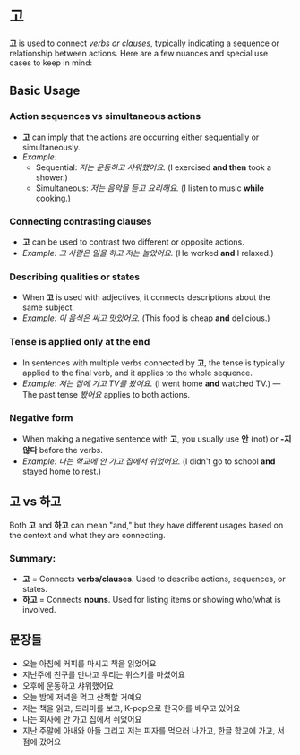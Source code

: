 
# 고

  **고** is used to connect _verbs or clauses_, typically indicating a
  sequence or relationship between actions. Here are a few nuances and
  special use cases to keep in mind:

## Basic Usage 

### Action sequences vs simultaneous actions

  - **고** can imply that the actions are occurring either sequentially
    or simultaneously.
  - _Example:_
    - Sequential: *저는 운동하고 샤워했어요.* (I exercised **and then** 
      took a shower.)
    - Simultaneous: *저는 음악을 듣고 요리해요.* (I listen to music 
      **while** cooking.)

### Connecting contrasting clauses
  
  - **고** can be used to contrast two different or opposite actions.
  - _Example:_ *그 사람은 일을 하고 저는 놀았어요.* (He worked **and** 
    I relaxed.)

### Describing qualities or states

  - When **고** is used with adjectives, it connects descriptions about 
    the same subject.
  - _Example:_ *이 음식은 싸고 맛있어요.* (This food is cheap **and** 
    delicious.)

### Tense is applied only at the end

 - In sentences with multiple verbs connected by **고**, the tense is 
   typically applied to the final verb, and it applies to the whole 
   sequence.
  - _Example_: *저는 집에 가고 TV를 봤어요.* (I went home **and** 
    watched TV.) — The past tense *봤어요* applies to both actions.

### Negative form

  - When making a negative sentence with **고**, you usually use **안** 
    (not) or **-지 않다** before the verbs.
  - _Example:_ *나는 학교에 안 가고 집에서 쉬었어요.* (I didn't go to 
    school **and** stayed home to rest.)


## **고** vs **하고** 
  
  Both **고** and **하고** can mean "and," but they have different
  usages based on the context and what they are connecting.

### Summary:
- **고** = Connects **verbs/clauses**. Used to describe actions, 
  sequences, or states.
- **하고** = Connects **nouns**. Used for listing items or showing
  who/what is involved.


## 문장들

  - 오늘 아침에 커피를 마시고 책을 읽었어요
  - 지난주에 친구를 만나고 우리는 위스키를 마셨어요
  - 오후에 운동하고 샤워했어요
  - 오늘 밤에 저녁을 먹고 산책할 거예요
  - 저는 책을 읽고, 드라마를 보고, K-pop으로 한국어를 배우고 있어요
  - 나는 회사에 안 가고 집에서 쉬었어요
  - 지난 주말에 아내와 아들 그리고 저는 피자를 먹으러 나가고, 한글 
    학교에 가고, 서점에 갔어요
